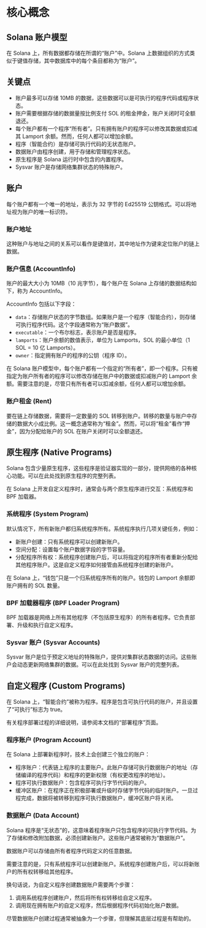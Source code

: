# 核心概念

## Solana 账户模型

在 Solana 上，所有数据都存储在所谓的“账户”中。Solana 上数据组织的方式类似于键值存储，其中数据库中的每个条目都称为“账户”。

## 关键点

- 账户最多可以存储 10MB 的数据，这些数据可以是可执行的程序代码或程序状态。
- 账户需要根据存储的数据量按比例支付 SOL 的租金押金，账户关闭时可全额退还。
- 每个账户都有一个程序“所有者”。只有拥有账户的程序可以修改其数据或扣减其 Lamport 余额。然而，任何人都可以增加余额。
- 程序（智能合约）是存储可执行代码的无状态账户。
- 数据账户由程序创建，用于存储和管理程序状态。
- 原生程序是 Solana 运行时中包含的内置程序。
- Sysvar 账户是存储网络集群状态的特殊账户。

## 账户

每个账户都有一个唯一的地址，表示为 32 字节的 Ed25519 公钥格式。可以将地址视为账户的唯一标识符。

### 账户地址

这种账户与地址之间的关系可以看作是键值对，其中地址作为键来定位账户的链上数据。

### 账户信息 (AccountInfo)

账户的最大大小为 10MB（10 兆字节），每个账户在 Solana 上存储的数据结构如下，称为 AccountInfo。

AccountInfo 包括以下字段：

- `data`：存储账户状态的字节数组。如果账户是一个程序（智能合约），则存储可执行程序代码。这个字段通常称为“账户数据”。
- `executable`：一个布尔标志，表示账户是否是程序。
- `lamports`：账户余额的数值表示，单位为 Lamports，SOL 的最小单位（1 SOL = 10 亿 Lamports）。
- `owner`：指定拥有账户的程序的公钥（程序 ID）。

在 Solana 账户模型中，每个账户都有一个指定的“所有者”，即一个程序。只有被指定为账户所有者的程序可以修改存储在账户中的数据或扣减账户的 Lamport 余额。需要注意的是，尽管只有所有者可以扣减余额，任何人都可以增加余额。

### 账户租金 (Rent)

要在链上存储数据，需要将一定数量的 SOL 转移到账户。转移的数量与账户中存储的数据大小成比例。这一概念通常称为“租金”。然而，可以将“租金”看作“押金”，因为分配给账户的 SOL 在账户关闭时可以全额退还。

## 原生程序 (Native Programs)

Solana 包含少量原生程序，这些程序是验证器实现的一部分，提供网络的各种核心功能。可以在此处找到原生程序的完整列表。

在 Solana 上开发自定义程序时，通常会与两个原生程序进行交互：系统程序和 BPF 加载器。

### 系统程序 (System Program)

默认情况下，所有新账户都归系统程序所有。系统程序执行几项关键任务，例如：

- 新账户创建：只有系统程序可以创建新账户。
- 空间分配：设置每个账户数据字段的字节容量。
- 分配程序所有权：系统程序创建账户后，可以将指定的程序所有者重新分配给其他程序账户。这是自定义程序如何接管由系统程序创建的新账户。

在 Solana 上，“钱包”只是一个归系统程序所有的账户。钱包的 Lamport 余额即账户拥有的 SOL 数量。

### BPF 加载器程序 (BPF Loader Program)

BPF 加载器是网络上所有其他程序（不包括原生程序）的所有者程序。它负责部署、升级和执行自定义程序。

### Sysvar 账户 (Sysvar Accounts)

Sysvar 账户是位于预定义地址的特殊账户，提供对集群状态数据的访问。这些账户会动态更新网络集群的数据。可以在此处找到 Sysvar 账户的完整列表。

## 自定义程序 (Custom Programs)

在 Solana 上，“智能合约”被称为程序。程序是包含可执行代码的账户，并且设置了“可执行”标志为 true。

有关程序部署过程的详细说明，请参阅本文档的“部署程序”页面。

### 程序账户 (Program Account)

在 Solana 上部署新程序时，技术上会创建三个独立的账户：

- 程序账户：代表链上程序的主要账户。此账户存储可执行数据账户的地址（存储编译的程序代码）和程序的更新权限（有权更改程序的地址）。
- 程序可执行数据账户：包含程序可执行字节代码的账户。
- 缓冲区账户：在程序正在积极部署或升级时存储字节代码的临时账户。一旦过程完成，数据将被转移到程序可执行数据账户，缓冲区账户将关闭。

### 数据账户 (Data Account)

Solana 程序是“无状态”的，这意味着程序账户只包含程序的可执行字节代码。为了存储和修改附加数据，必须创建新账户。这些账户通常被称为“数据账户”。

数据账户可以存储由所有者程序代码定义的任意数据。

需要注意的是，只有系统程序可以创建新账户。系统程序创建账户后，可以将新账户的所有权转移给其他程序。

换句话说，为自定义程序创建数据账户需要两个步骤：

1. 调用系统程序创建账户，然后将所有权转移给自定义程序。
2. 调用现在拥有账户的自定义程序，然后根据程序代码初始化账户数据。

尽管数据账户创建过程通常被抽象为一个步骤，但理解其底层过程是有帮助的。

